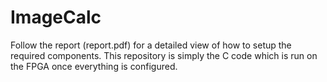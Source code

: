 # ImageCalc
Follow the report (report.pdf) for a detailed view of how to setup the required components.
This repository is simply the C code which is run on the FPGA once everything is configured.
